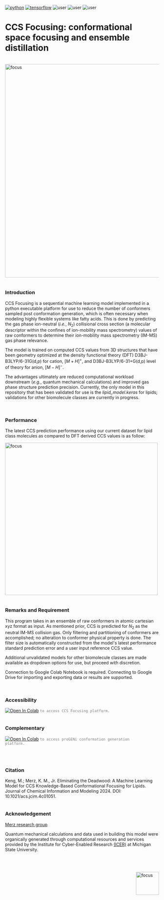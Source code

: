 [![python](https://img.shields.io/badge/Python-3.9-3776AB.svg?style=flat&logo=python&logoColor=white)](https://www.python.org) [![tensorflow](https://img.shields.io/badge/TensorFlow-1.12-FF6F00.svg?style=flat&logo=tensorflow)](https://www.tensorflow.org) ![user](https://img.shields.io/badge/GoogleColab-grey?style=flat&logo=googlecolab) ![user](https://img.shields.io/badge/Chemodeling-App-yellow?) ![user](https://img.shields.io/badge/Userfriend-1.0-sgreen?) 

# CCS Focusing: conformational space focusing and ensemble distillation

<br /><img align = "center" width="700" alt="focus" src="https://github.com/user-attachments/assets/9855af8d-012f-47d1-8a9c-76cd29e4e592">
<br />

#
### Introduction
 CCS Focusing is a sequential machine learning model implemented in a python executable platform for use to reduce the number of conformers sampled post conformation generation, which is often necessary when modeling highly flexible systems like fatty acids. This is done by predicting the gas phase ion-neutral (*i.e.*, $N_{2}$) collisional cross section (a molecular descriptor within the confines of ion-mobility mass spectrometry) values of raw conformers to determine their ion-mobility mass spectrometry (IM-MS) gas phase relevance. 
<br />

The model is trained on computed CCS values from 3D structures that have been geometry optimized at the density functional theory (DFT) D3BJ-B3LYP/6-31G(d,p) for cation, $[M+H]^+$, and D3BJ-B3LYP/6-31+G(d,p) level of theory for anion, $[M-H]^-$.
<br />

 The advantages ultimately are reduced computational workload downstream (*e.g.*, quantum mechanical calculations) and improved gas phase structure prediction precision. Currently, the only model in this repository that has been validated for use is the *lipid_model.keras* for lipids; validations for other biomolecule classes are currently in progress. 
<br />
<br />
#
### Performance 
The latest CCS prediction performance using our current dataset for lipid class molecules as compared to DFT derived CCS values is as follow: 

<img align = "center" width="500" alt="focus" src="https://github.com/mitkeng/CCS_Focusing/assets/97419520/6704197c-f48a-4212-b065-b6d04a798b49"> 
<br />

#
### Remarks and Requirement 
This program takes in an ensemble of raw conformers in atomic cartesian xyz format as input. As mentioned prior, CCS is predicted for $N_{2}$  as the neutral IM-MS collision gas. Only filtering and partitioning of conformers are accomplished; no alteration to conformer physical property is done. The filter size is automatically constructed from the model's latest performance standard prediction error and a user input reference CCS value. 

Additional unvalidated models for other biomolecule classes are made available as dropdown options for use, but proceed with discretion. 

Connection to Google Colab Notebook is required. Connecting to Google Drive for importing and exporting data or results are supported. 
<br />
<br />

#
### Accessibility
 [<img src="https://colab.research.google.com/assets/colab-badge.svg" alt="Open In Colab">](https://colab.research.google.com/drive/1ZTLqHMI-rdoHQZ4zjElK4VEPLQhXcUp6?usp=sharing) <code style="color : grey">to access CCS Focusing platform.</code>
<br />

#
### Complementary
  [<img src="https://colab.research.google.com/assets/colab-badge.svg" alt="Open In Colab">](https://colab.research.google.com/drive/1HiXUZB65Ryf71YyuKg_V3VIWjwuRGXAR?usp=sharing) <code style="color : grey">to access proGENi conformation generation platform.</code>

<br />

#
### Citation
Keng, M.; Merz, K. M., Jr. Eliminating the Deadwood: A Machine Learning Model for CCS Knowledge-Based Conformational Focusing for Lipids. Journal of Chemical Information and Modeling 2024. DOI: 10.1021/acs.jcim.4c01051.


#
### Acknowledgement 
[Merz research group](https://github.com/merzlab) 

Quantum mechanical calculations and data used in building this model were organically generated through computational resources and services provided by the Institute for Cyber-Enabled Research [(ICER)](https://github.com/MSU-iCER) at Michigan State University.

<br/>
<br/>

<br />

<img align = "right" width="75" alt="focus" src="https://github.com/mitkeng/CCS_Focusing/assets/97419520/c02957e7-bf41-43ce-860c-4927420b2f20">
